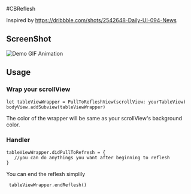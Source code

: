 #CBReflesh

Inspired by https://dribbble.com/shots/2542648-Daily-UI-094-News

## ScreenShot
![Demo GIF Animation](https://d13yacurqjgara.cloudfront.net/users/141880/screenshots/2542648/dailyui-094.gif "Demo GIF Animation")

## Usage

### Wrap your scrollView

``` 
let tableViewWrapper = PullToRefleshView(scrollView: yourTableView)
bodyView.addSubview(tableViewWrapper)

```
The color of the wrapper will be same as your scrollView's background color.


### Handler

``` 
tableViewWrapper.didPullToRefresh = {
   //you can do anythings you want after beginning to reflesh
}
```
You can end the reflesh simplily 

```
 tableViewWrapper.endReflesh()
```
